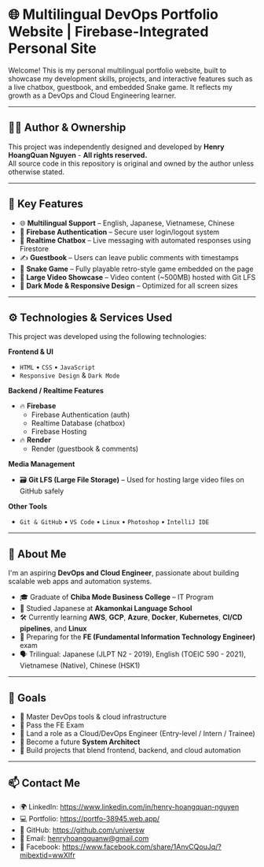 # 🌐 Multilingual DevOps Portfolio Website | Firebase-Integrated Personal Site

Welcome! This is my personal multilingual portfolio website, built to showcase my development skills, projects, and interactive features such as a live chatbox, guestbook, and embedded Snake game. It reflects my growth as a DevOps and Cloud Engineering learner.

---

## 👨‍💻 Author & Ownership

This project was independently designed and developed by **Henry HoangQuan Nguyen** - **All rights reserved.**   
All source code in this repository is original and owned by the author unless otherwise stated.  

---

## 🧩 Key Features

- 🌐 **Multilingual Support** – English, Japanese, Vietnamese, Chinese
- 🔐 **Firebase Authentication** – Secure user login/logout system
- 💬 **Realtime Chatbox** – Live messaging with automated responses using Firestore
- ✍️ **Guestbook** – Users can leave public comments with timestamps
- 🐍 **Snake Game** – Fully playable retro-style game embedded on the page
- 🎥 **Large Video Showcase** – Video content (~500MB) hosted with Git LFS
- 🌙 **Dark Mode & Responsive Design** – Optimized for all screen sizes

---

## ⚙️ Technologies & Services Used

This project was developed using the following technologies:

**Frontend & UI**
- `HTML` • `CSS` • `JavaScript`
- `Responsive Design` & `Dark Mode`

**Backend / Realtime Features**
- 🔥 **Firebase**
  - Firebase Authentication (auth)
  - Realtime Database (chatbox)
  - Firebase Hosting
- 🔥 **Render**
  - Render (guestbook & comments)

**Media Management**
- 🗃️ **Git LFS (Large File Storage)** – Used for hosting large video files on GitHub safely

**Other Tools**
- `Git & GitHub` • `VS Code` • `Linux` • `Photoshop` • `IntelliJ IDE`

---

## 🌱 About Me

I'm an aspiring **DevOps and Cloud Engineer**, passionate about building scalable web apps and automation systems.

- 🎓 Graduate of **Chiba Mode Business College** – IT Program  
- 📘 Studied Japanese at **Akamonkai Language School**  
- 🛠️ Currently learning **AWS**, **GCP**, **Azure**, **Docker**, **Kubernetes**, **CI/CD pipelines**, and **Linux**
- 🧠 Preparing for the **FE (Fundamental Information Technology Engineer)** exam
- 🗣️ Trilingual: Japanese (JLPT N2 - 2019), English (TOEIC 590 - 2021), Vietnamese (Native), Chinese (HSK1)

---

## 📌 Goals

- 🔧 Master DevOps tools & cloud infrastructure
- 🧠 Pass the FE Exam
- 👥 Land a role as a Cloud/DevOps Engineer (Entry-level / Intern / Trainee)
- 🧱 Become a future **System Architect**
- 🚀 Build projects that blend frontend, backend, and cloud automation

---

## 📫 Contact Me

- 🌍 LinkedIn: https://www.linkedin.com/in/henry-hoangquan-nguyen
- 💻 Portfolio: https://portfo-38945.web.app/
- 🐙 GitHub: https://github.com/universw
- 📧 Email: henryhoangquanw@gmail.com
- 📘 Facebook: https://www.facebook.com/share/1AnvCQouJq/?mibextid=wwXIfr
